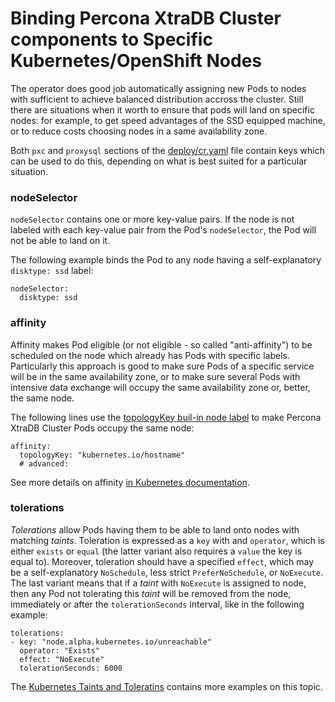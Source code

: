 Binding Percona XtraDB Cluster components to Specific Kubernetes/OpenShift Nodes
================================================================================

The operator does good job automatically assigning new Pods to nodes with sufficient to achieve balanced distribution accross the cluster. Still there are situations when it worth to ensure that pods will land on specific nodes: for example, to get speed advantages of the SSD equipped machine, or to reduce costs choosing nodes in a same availability zone.

Both ``pxc`` and ``proxysql`` sections of the [deploy/cr.yaml](https://github.com/Percona-Lab/percona-xtradb-cluster-operator/blob/master/deploy/cr.yaml) file contain keys which can be used to do this, depending on what is best suited for a particular situation.

### nodeSelector

``nodeSelector`` contains one or more key-value pairs. If the node is not labeled with each key-value pair from the Pod's ``nodeSelector``, the Pod will not be able to land on it.

The following example binds the Pod to any node having a self-explanatory ``disktype: ssd`` label:

   ```
   nodeSelector:
     disktype: ssd
   ```

### affinity

Affinity makes Pod eligible (or not eligible - so called "anti-affinity") to be scheduled on the node which already has Pods with specific labels. Particularly this approach is good to make sure Pods of a specific service will be in the same availability zone, or to make sure several Pods with intensive data exchange will occupy the same availability zone or, better, the same node.

The following lines use the [topologyKey buil-in node label](https://kubernetes.io/docs/concepts/configuration/assign-pod-node/#interlude-built-in-node-labels) to make Percona XtraDB Cluster Pods occupy the same node:

   ```
   affinity:
     topologyKey: "kubernetes.io/hostname"
     # advanced:
   ```

See more details on affinity [in Kubernetes documentation](https://kubernetes.io/docs/concepts/configuration/assign-pod-node/#inter-pod-affinity-and-anti-affinity-beta-feature).

### tolerations

*Tolerations* allow Pods having them to be able to land onto nodes with matching *taints*. Toleration is expressed as a ``key`` with and ``operator``, which is either ``exists`` or ``equal`` (the latter variant also requires a ``value`` the key is equal to). Moreover, toleration should have a specified ``effect``, which may be a self-explanatory ``NoSchedule``, less strict ``PreferNoSchedule``, or ``NoExecute``. The last variant means that if a *taint* with ``NoExecute`` is assigned to node, then any Pod not tolerating this *taint* will be removed from the node, immediately or after the ``tolerationSeconds`` interval, like in the following example:

   ```
   tolerations: 
   - key: "node.alpha.kubernetes.io/unreachable"
     operator: "Exists"
     effect: "NoExecute"
     tolerationSeconds: 6000
   ```

The [Kubernetes Taints and Toleratins](https://kubernetes.io/docs/concepts/configuration/taint-and-toleration/) contains more examples on this topic.
